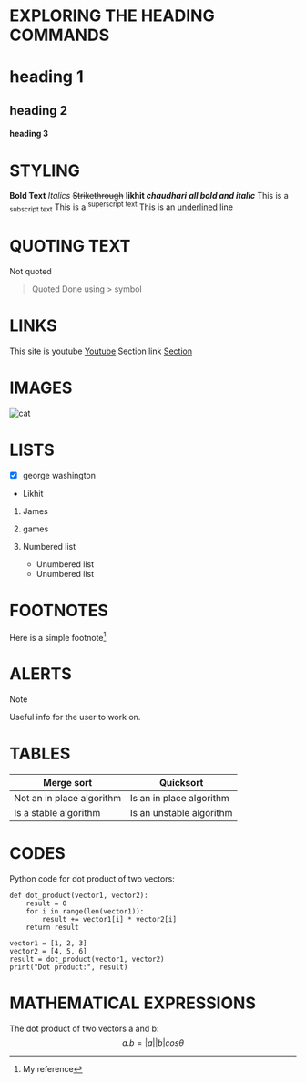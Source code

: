 # EXPLORING THE HEADING COMMANDS
# heading 1
## heading 2 
#### heading 3 

# STYLING 
**Bold Text**
*Italics*
~~Strikethrough~~
**likhit _chaudhari_**
***all bold and italic***
This is a <sub>subscript text</sub>
This is a <sup>superscript text</sup>
This is an <ins>underlined</ins> line


# QUOTING TEXT
Not quoted
>Quoted
Done using > symbol

# LINKS 
This site is youtube [Youtube](https://www.youtube.com/)
Section link [Section](#Heading-1)

# IMAGES
![cat](https://myoctocat.com/assets/images/base-octocat.svg)

# LISTS
- [x] george washington
* Likhit

1. James
2. games

1. Numbered list
    * Unumbered list
    * Unumbered list

# FOOTNOTES
Here is a simple footnote[^1]
[^1]: My reference 

# ALERTS 
> [!NOTE]
> Useful info for the user to work on.

# TABLES 
| Merge sort | Quicksort |
| --- | --- |
| Not an in place algorithm | Is an in place algorithm |
| Is a stable algorithm | Is an unstable algorithm |

# CODES 
Python code for dot product of two vectors: 
```
def dot_product(vector1, vector2):
    result = 0
    for i in range(len(vector1)):
        result += vector1[i] * vector2[i]
    return result

vector1 = [1, 2, 3]
vector2 = [4, 5, 6]
result = dot_product(vector1, vector2)
print("Dot product:", result)

```

# MATHEMATICAL EXPRESSIONS
The dot product of two vectors a and b:
$$a.b=|a||b|cos\theta$$



